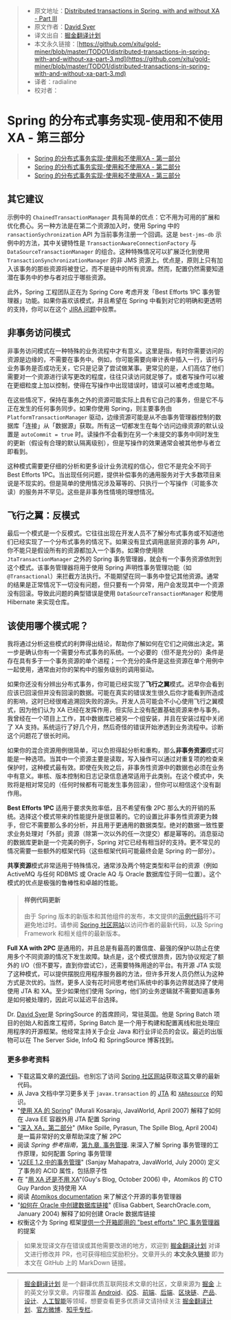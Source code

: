 > * 原文地址：[Distributed transactions in Spring, with and without XA - Part III](https://www.javaworld.com/article/2077963/distributed-transactions-in-spring--with-and-without-xa.html?page=3)
> * 原文作者：[David Syer](mailto:david.syer@springsource.com)
> * 译文出自：[掘金翻译计划](https://github.com/xitu/gold-miner)
> * 本文永久链接：[https://github.com/xitu/gold-miner/blob/master/TODO1/distributed-transactions-in-spring-with-and-without-xa-part-3.md](https://github.com/xitu/gold-miner/blob/master/TODO1/distributed-transactions-in-spring-with-and-without-xa-part-3.md)
> * 译者：radialine
> * 校对者：

# Spring 的分布式事务实现-使用和不使用XA - 第三部分

> * [Spring 的分布式事务实现-使用和不使用XA - 第一部分](https://github.com/xitu/gold-miner/blob/master/TODO1/distributed-transactions-in-spring-with-and-without-xa-part-1.md)
> * [Spring 的分布式事务实现-使用和不使用XA - 第二部分](https://github.com/xitu/gold-miner/blob/master/TODO1/distributed-transactions-in-spring-with-and-without-xa-part-2.md)
> * [Spring 的分布式事务实现-使用和不使用XA - 第三部分](https://github.com/xitu/gold-miner/blob/master/TODO1/distributed-transactions-in-spring-with-and-without-xa-part-3.md)

## 其它建议

示例中的 `ChainedTransactionManager` 具有简单的优点：它不用为可用的扩展和优化费心。另一种方法是在第二个资源加入时，使用 Spring 中的 `ransactionSychronization` API 为当前事务注册一个回调。这是 `best-jms-db` 示例中的方法，其中关键特性是 `TransactionAwareConnectionFactory` 与 `DataSourceTransactionManager` 的组合。这种特殊情况可以扩展泛化到使用 `TransactionSynchronizationManager` 的非 JMS 资源上。优点是，原则上只有加入该事务的那些资源将被登记，而不是链中的所有资源。然而，配置仍然需要知道潜在事务中的参与者对应于哪些资源。

此外，Spring 工程团队正在为 Spring Core 考虑开发「Best Efforts 1PC 事务管理器」功能。如果你喜欢该模式，并且希望在 Spring 中看到对它的明确和更透明的支持，你可以在这个 [JIRA 问题](http://jira.springframework.org/browse/SPR-3844)中投票。

## 非事务访问模式

非事务访问模式在一种特殊的业务流程中才有意义。这里是指，有时你需要访问的资源是边缘的，不需要在事务中。例如，你可能需要向审计表中插入一行，该行与业务事务是否成功无关，它只是记录了尝试做某事。更常见的是，人们高估了他们需要对一个资源进行读写更改的程度，往往只读访问就足够了。或者写操作可以被在更细粒度上加以控制，使得在写操作中出现错误时，错误可以被考虑或忽略。

在这些情况下，保持在事务之外的资源可能实际上具有它自己的事务，但是它不与正在发生的任何事务同步。如果你使用 Spring，则主要事务由 `PlatformTransactionManager` 驱动，边缘资源可能是从不由事务管理器控制的数据库「连接」从「数据源」获取。所有这一切都发生在每个访问边缘资源的默认设置是 `autoCommit = true` 时。读操作不会看到在另一个未提交的事务中同时发生的更新（假设有合理的默认隔离级别），但是写操作的效果通常会被其他参与者立即看到。

这种模式需要更仔细的分析和更多设计业务流程的信心，但它不是完全不同于 Best Efforts 1PC。当出现任何问题，提供补偿事务的通用服务对于大多数项目来说是不现实的。但是简单的使用情况涉及幂等的、只执行一个写操作（可能多次读）的服务并不罕见。这些是非事务性情境的理想情况。

## 飞行之翼：反模式

最后一个模式是一个反模式。它往往出现在开发人员不了解分布式事务或不知道他们已经实现了一个分布式事务的情况下。如果没有显式调用底层资源的事务 API，你不能只是假设所有的资源都加入一个事务。如果你使用除 `JtaTransactionManager` 之外的 Spring 事务管理器，就会有一个事务资源依附到这个模式。该事务管理器将用于使用 Spring 声明性事务管理功能（如 `@Transactional`）来拦截方法执行。不能期望在同一事务中登记其他资源。通常的结果是正常情况下一切没有问题，但只要有一个异常，用户会发现其中一个资源没有回滚。导致此问题的典型错误是使用 `DataSourceTransactionManager` 和使用 Hibernate 来实现仓库。

## 该使用哪个模式呢？

我将通过分析这些模式的利弊得出结论，帮助你了解如何在它们之间做出决定。第一步是确认你有一个需要分布式事务的系统。一个必要的（但不是充分的）条件是存在具有多于一个事务资源的单个进程；一个充分的条件是这些资源在单个用例中一起使用，通常由对你的架构中的服务级别的调用驱动。

如果你还没有分辨出分布式事务，你可能已经实现了**飞行之翼**模式。迟早你会看到应该已回滚但并没有回滚的数据。可能在真实的错误发生很久后你才能看到所造成的影响，这时已经很难追溯回失败的源头。开发人员可能会不小心使用飞行之翼模式，因为他们认为 XA 已经在发挥作用，但实际上没有配置基础资源来参与事务。我曾经在一个项目上工作，其中数据库已被另一个组安装，并且在安装过程中关闭了 XA 支持。系统运行了好几个月，然后奇怪的错误开始渗透到业务流程中。诊断这个问题花了很长时间。

如果你的混合资源用例很简单，可以负担得起分析和重构，那么**非事务资源**模式可能是一种选项。当其中一个资源主要是读取，写入操作可以通过对重复项的检查来保护时，这种模式最有效。即使在失败之后，非事务性资源中的数据也必须在业务中有意义。审核、版本控制和日志记录信息通常适用于此类别。在这个模式中，失败将是相对常见的（任何时候都有可能发生事务回滚），但你可以相信这个没有副作用。

**Best Efforts 1PC** 适用于要求失败率低，且不希望有像 2PC 那么大的开销的系统。选择这个模式带来的性能提升是很显著的。它的设置比非事务性资源更为棘手，但它不需要那么多的分析，并且用于更通用的数据类型。绝对的数据一致性要求业务处理对「外部」资源（除第一次以外的任一次提交）都是幂等的。消息驱动的数据库更新是一个完美的例子，Spring 对它已经有相当好的支持。更不常见的情况需要一些额外的框架代码（这些框架代码可能最终会是 Spring 的一部分）。

**共享资源**模式非常适用于特殊情况，通常涉及两个特定类型和平台的资源（例如 ActiveMQ 与任何 RDBMS 或 Oracle AQ 与 Oracle 数据库位于同一位置）。这个模式的优点是极强的鲁棒性和卓越的性能。

> #### 样例代码更新
>
> 由于 Spring 版本的新版本和其他组件的发布，本文提供的[示例代码](http://images.techhive.com/downloads/idge/imported/article/jvw/2009/01/springxa-src.zip)将不可避免地过时。请参阅 [Spring 社区网站](http://www.springframework.org/)以访问作者的最新代码，以及 Spring Framework 和相关组件的最新版本。

**Full XA with 2PC** 是通用的，并且总是有最高的置信度、最强的保护以防止在使用多个不同资源的情况下发生故障。缺点是，这个模式很昂贵，因为协议规定了额外的 I/O（但不要写，直到你尝试它），还需要特殊用途的平台。有开源 JTA 实现了这种模式，可以提供摆脱应用程序服务器的方法，但许多开发人员仍然认为这种方式是次优的。当然，更多人没有花时间思考他们系统中的事务边界就选择了使用使用 JTA 和 XA。至少如果他们使用 Spring，他们的业务逻辑就不需要知道事务是如何被处理的，因此可以延迟平台选择。

Dr. [David Syer](david.syer@springsource.com)是 SpringSource 的首席顾问，常驻英国。他是 Spring Batch 项目的创始人和首席工程师，Spring Batch 是一个用于构建和配置离线和批处理应用程序的开源框架。他经常主持关于企业 Java 和行业评论员的会议。最近的出版物可以在 The Server Side, InfoQ 和 SpringSource 博客找到。

### 更多参考资料

*   下载这篇文章的[源代码](http://images.techhive.com/downloads/idge/imported/article/jvw/2009/01/springxa-src.zip)。也别忘了访问 [Spring 社区网站](http://www.springframework.org/)获取这篇文章的最新代码。
*   从 Java 文档中学习更多关于 `javax.transaction` 的 [JTA](http://java.sun.com/javaee/5/docs/api/javax/transaction/package-frame.html) 和 [`XAResource`](http://java.sun.com/javase/6/docs/api/javax/transaction/xa/XAResource.html) 的知识。
*   "[使用 XA 的 Spring](http://www.javaworld.com/javaworld/jw-04-2007/jw-04-xa.html)" (Murali Kosaraju, JavaWorld, April 2007) 解释了如何在 Java EE 容器外用 JTA 配置 Spring
*   "[深入 XA，第二部分](http://jroller.com/pyrasun/category/XA)" (Mike Spille, Pyrasun, The Spille Blog, April 2004) 是一篇非常好的文章帮助深度了解 2PC
*   阅读 _Spring 参考指南_，[第九章. 事务管理](http://static.springframework.org/spring/docs/2.5.x/reference/transaction.html). 来深入了解 Spring 事务管理的工作原理，如何配置 Spring 事务管理  
*   "[J2EE 1.2 中的事务管理](http://www.javaworld.com/jw-07-2000/jw-0714-transaction.html)" (Sanjay Mahapatra, JavaWorld, July 2000) 定义了事务的 ACID 属性，包括原子性
*   在 "[用 XA 还是不用 XA](http://guysblogspot.blogspot.com/2006/10/to-xa-or-not-to-xa.html)"(Guy's Blog, October 2006) 中，Atomikos 的 CTO Guy Pardon 支持使用 XA
*   阅读 [Atomikos documentation](http://www.atomikos.com/Documentation/WebHome) 来了解这个开源的事务管理器
*   "[如何在 Oracle 中创建数据库链接](http://searchoracle.techtarget.com/tip/0,289483,sid41_gci1263933,00.html)" (Elisa Gabbert, SearchOracle.com, January 2004) 解释了如何创建 Oracle 数据库链接
*   权衡这个为 Spring 框架[提供一个开箱即用的 "best efforts" 1PC 事务管理器](http://jira.springframework.org/browse/SPR-3844) 的提案

> 如果发现译文存在错误或其他需要改进的地方，欢迎到 [掘金翻译计划](https://github.com/xitu/gold-miner) 对译文进行修改并 PR，也可获得相应奖励积分。文章开头的 **本文永久链接** 即为本文在 GitHub 上的 MarkDown 链接。

---

> [掘金翻译计划](https://github.com/xitu/gold-miner) 是一个翻译优质互联网技术文章的社区，文章来源为 [掘金](https://juejin.im) 上的英文分享文章。内容覆盖 [Android](https://github.com/xitu/gold-miner#android)、[iOS](https://github.com/xitu/gold-miner#ios)、[前端](https://github.com/xitu/gold-miner#前端)、[后端](https://github.com/xitu/gold-miner#后端)、[区块链](https://github.com/xitu/gold-miner#区块链)、[产品](https://github.com/xitu/gold-miner#产品)、[设计](https://github.com/xitu/gold-miner#设计)、[人工智能](https://github.com/xitu/gold-miner#人工智能)等领域，想要查看更多优质译文请持续关注 [掘金翻译计划](https://github.com/xitu/gold-miner)、[官方微博](http://weibo.com/juejinfanyi)、[知乎专栏](https://zhuanlan.zhihu.com/juejinfanyi)。
